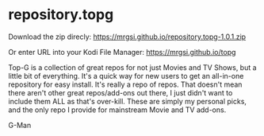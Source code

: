 # repository.topg
 
Download the zip direcly: 
https://mrgsi.github.io/repository.topg-1.0.1.zip

Or enter URL into your Kodi File Manager:
https://mrgsi.github.io/topg

Top-G is a collection of great repos for not just Movies and TV Shows, but a little bit of everything. It's a quick way for new users to get an all-in-one repository for easy install. It's really a repo of repos. That doesn't mean there aren't other great repos/add-ons out there, I just didn't want to include them ALL as that's over-kill. These are simply my personal picks, and the only repo I provide for mainstream Movie and TV add-ons.

G-Man

